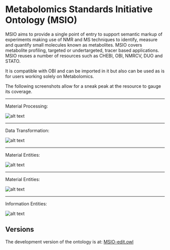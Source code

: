 # Metabolomics Standards Initiative Ontology (MSIO)

MSIO aims to provide a single point of entry to support semantic markup of experiments making use of NMR and MS techniques to identify, measure and quantify small molecules known as metabolites. MSIO covers metabolite profiling, targeted or undertargeted, tracer based applications. MSIO reuses a number of resources such as CHEBI, OBI, NMRCV, DUO and STATO.

It is compatible with OBI and can be imported in it but also can be used as is for users working solely on Metabolomics.

The following screenshots allow for a sneak peak at the resource to gauge its coverage.
_________
Material Processing:

![alt text](https://github.com/ISA-tools/MSIO/blob/master/docs/img/msio-material-processing.png "Logo Title Text 1")

_________
Data Transformation:

![alt text](https://github.com/ISA-tools/MSIO/blob/master/docs/img/msio-data-transformation.png "Logo Title Text 2")

_________
Material Entities:

![alt text](https://github.com/ISA-tools/MSIO/blob/master/docs/img/msio-material-entities.png "Logo Title Text 3")

_________
Material Entities:

![alt text](https://github.com/ISA-tools/MSIO/blob/master/docs/img/msio-material-entities-chebi-imports.png "Logo Title Text 4")

_________
Information Entities:

![alt text](https://github.com/ISA-tools/MSIO/blob/master/docs/img/msio-information-entities.png "Logo Title Text 5")

## Versions

The development version of the ontology is at: [MSIO-edit.owl](https://raw.githubusercontent.com/ISA-tools/MSIO/master/MSIO-edit.owl)
 
